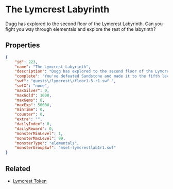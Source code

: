# The Lymcrest Labyrinth

Dugg has explored to the second floor of the Lymcrest Labyrinth. Can you fight you way through elementals and explore the rest of the labyrinth?

## Properties

```json
{
    "id": 223,
    "name": "The Lymcrest Labyrinth",
    "description": "Dugg has explored to the second floor of the Lymcrest Labyrinth. Can you fight you way through elementals and explore the rest of the labyrinth?",
    "complete": "You've defeated Sandstone and made it to the fifth level of the Lymcrest Labyrinth which is deeper then anyone's gone in a millennium. Go tell Doug Digg of your accomplishment and make sure to visit soon to explore deeper in the cave!",
    "swf": "quests\/lymcrest\/floor1-5-r1.swf ",
    "swfX": "none",
    "maxSilver": 0,
    "maxGold": 1000,
    "maxGems": 0,
    "maxExp": 50000,
    "minTime": 0,
    "counter": 0,
    "extra": "",
    "dailyIndex": 0,
    "dailyReward": 0,
    "monsterMinLevel": 1,
    "monsterMaxLevel": 99,
    "monsterType": "elementals",
    "monsterGroupSwf": "mset-lymcrestlab1r1.swf"
}
```

## Related

- [Lymcrest Token](../items/17782-lymcrest-token.md)

